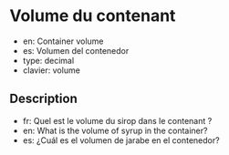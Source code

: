 # Volume du contenant

- en: Container volume
- es: Volumen del contenedor
- type: decimal
- clavier: volume

## Description

- fr: Quel est le volume du sirop dans le contenant ?
- en: What is the volume of syrup in the container?
- es: ¿Cuál es el volumen de jarabe en el contenedor?
